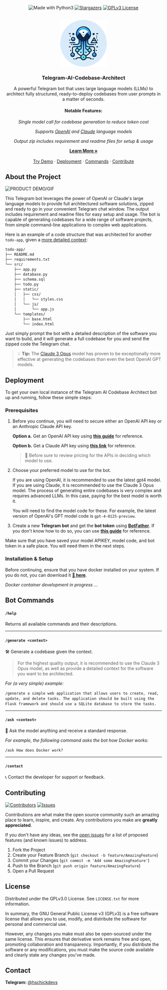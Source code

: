 <p align="center">
  <img src="https://img.shields.io/badge/Made%20with-Python3-yellow?style=for-the-badge" alt="Made with Python3" />
  <a href="https://github.com/hschickdevs/Telegram-AI-Codebase-Architect/stargazers"><img src="https://img.shields.io/github/stars/hschickdevs/Telegram-AI-Codebase-Architect.svg?style=for-the-badge&color=219ED9" alt="Stargazers" /></a>
  <a href="https://github.com/hschickdevs/Telegram-AI-Codebase-Architect/blob/main/LICENSE"><img src="https://img.shields.io/github/license/hschickdevs/Telegram-AI-Codebase-Architect.svg?style=for-the-badge&color=green" alt="GPLv3 License" /></a>
</p>

<!-- PROJECT LOGO -->
<br />
<div align="center">
  <img src="./docs/logo_circle.png" alt="Logo" width="150" height="150">

  <h3 align="center">Telegram-AI-Codebase-Architect</h3>

  <p align="center">
    A powerful Telegram bot that uses large language models (LLMs) to architect fully structured, ready-to-deploy codebases from user prompts in a matter of seconds.
    <br />
    <h4>Notable Features:</h4>
    <p>
        <i>Single model call for codebase generation to reduce token cost</i>
    </p>
    <p>
        <i>Supports <a href="https://platform.openai.com/docs/models/gpt-4-and-gpt-4-turbo">OpenAI</a> and <a href="https://www.anthropic.com/claude">Claude</a> language models</i>
    </p>
    <p>
        <i>Output zip includes requirement and readme files for setup & usage</i>
    </p>
    <a href="#about-the-project"><strong>Learn More »</strong></a>
    <br />
    <br />
    <a href="https://t.me/CodebaseArchitect_bot">Try Demo</a>
    ·
    <a href="#deployment">Deployment</a>
    ·
    <a href="#bot-commands">Commands</a>
    ·
    <a href="#contributing">Contribute</a>
  </p>
</div>

<!-- # Telegram-AI-Codebase-Architect

> 🚧 _CURRENTLY IN DEVELOPMENT ..._

 Telegram bot that uses AI to generate full codebases from user prompts. It provides structured, ready-to-deploy codebases, differentiating from simple code generation by offering entire architectural solutions. Prompt the bot with a detailed description of the software you want to build, and it will generate a full codebase for you and send the zipped code the Telegram chat.

 **Notable Features**:

 * Codebase generation is done in a single API call to save on context token cost.

 * Supports [OpenAI](https://platform.openai.com/docs/models/gpt-4-and-gpt-4-turbo) and [Claude](https://www.anthropic.com/claude) language models (_Claude performs significantly better_)

 > **Note:** Even though the Claude and OpenAI models are supported, Claude actually performs much better in this specific task. 

 ## Testing Prompts:

 `/generate basic software that allows the user to input two numbers from the command line. The output to the console should be "HELLO WORLD! Here is your number: <number>"` -->

<!-- ABOUT THE PROJECT -->
## About the Project

![PRODUCT DEMO/GIF](docs/demo.gif)

This Telegram bot leverages the power of OpenAI or Claude's large language models to provide full architectured software solutions, zipped and ready to go in your convenient Telegram chat window. The output includes requirement and readme files for easy setup and usage. The bot is capable of generating codebases for a wide range of software projects, from simple command-line applications to complex web applications. 

Here is an example of a code structure that was architected for another `todo-app`, given a [more detailed context](./tests/message3.txt):

```
todo-app/
├── README.md
├── requirements.txt
└── src/
    ├── app.py
    ├── database.py
    ├── schema.sql
    ├── todo.py
    ├── static/
    │   ├── css/
    │   │   └── styles.css
    │   └── js/
    │       └── app.js
    └── templates/
        ├── base.html
        └── index.html
```

Just simply prompt the bot with a detailed description of the software you want to build, and it will generate a full codebase for you and send the zipped code the Telegram chat.

> 💡 **Tip:** The [Claude 3 Opus](https://www.anthropic.com/news/claude-3-family) model has proven to be exceptionally more effective at generating the codebases than even the best OpenAI GPT models.


<!-- DEPLOYMENT -->
## Deployment

To get your own local instance of the Telegram AI Codebase Architect bot up and running, follow these simple steps:

### Prerequisites

1. Before you continue, you will need to secure either an OpenAI API key or an Anthropic Claude API key.

    **Option a.** Get an OpenAI API key using [**this guide**](https://www.maisieai.com/help/how-to-get-an-openai-api-key-for-chatgpt) for reference.

    **Option b.** Get a Claude API key using [**this link**](https://console.anthropic.com/) for reference.

    > 💸 Before sure to review pricing for the APIs in deciding which model to use.

2. Choose your preferred model to use for the bot.

    If you are using OpenAI, it is recommended to use the latest gpt4 model. If you are using Claude, it is recommended to use the Claude 3 Opus model. The process of generating entire codebases is very complex and requires advanced LLMs. In this case, paying for the best model is worth it.

    You will need to find the model code for these. For example, the latest version of OpenAI's GPT model code is `gpt-4-0125-preview`.

2. Create a new **Telegram bot** and get the **bot token** using [**BotFather**](https://t.me/botfather). If you don't know how to do so, you can use [**this guide**](https://www.siteguarding.com/en/how-to-get-telegram-bot-api-token) for reference.

Make sure that you have saved your model APIKEY, model code, and bot token in a safe place. You will need them in the next steps. 

### Installation & Setup

Before continuing, ensure that you have docker installed on your system. If you do not, you can download it [**🔗 here**](https://www.docker.com/products/docker-desktop).

_Docker container development in progress ..._


<!-- 1. Pull the Docker image from Docker Hub:

   ```sh
   docker pull hschickdevs/telegram-translate-ai
   ```

2. Run the Docker image:

    You will need to specify your OpenAI API key and Telegram bot token as environment variables. Additionally, you can specify the GPT model to use (e.g., `gpt-3.5-turbo` or `gpt-4`, or any desired model [listed on their website](https://platform.openai.com/docs/models/continuous-model-upgrades)). You can leave the `MODEL` environment variable empty to use the default model (3.5 turbo).

    ```sh
    docker run -d --name telegram-translate-ai \
      -e OPENAI_TOKEN=<YOUR_APIKEY> \
      -e BOT_TOKEN=<YOUR_TELEGRAM_BOT_TOKEN> \
      -e MODEL=<GPT-MODEL> \
      hschickdevs/telegram-translate-ai
    ```

  3. If you want to see the logs, you can use the following command:

      ```sh
      docker logs -f telegram-translate-ai
      ```

      You can also attach to the container to see the logs in real-time:

      ```sh
      docker attach telegram-translate-ai
      ```

      If you don't see any errors, the bot should now be running! Head to your bot on Telegram and test it out. -->

<!-- USAGE EXAMPLES -->
## Bot Commands

#### `/help`

Returns all available commands and their descriptions.

___

#### `/generate <context>`

🛠️ Generate a codebase given the context.

> For the highest quality output, it is recommended to use the Claude 3 Opus model, as well as provide a detailed context for the software you want to be architected.

_For (a very simple) example:_ 

`/generate a simple web application that allows users to create, read, update, and delete tasks. The application should be built using the Flask framework and should use a SQLite database to store the tasks.` 

___

#### `/ask <context>`

💬 Ask the model anything and receive a standard response.

_For example, the following command asks the bot how Docker works:_

`/ask How does Docker work?`

___

#### `/contact`

📞 Contact the developer for support or feedback.

<!-- CONTRIBUTING -->
## Contributing

[![Contributors][contributors-shield]][contributors-url]
[![Issues][issues-shield]][issues-url]

Contributions are what make the open source community such an amazing place to learn, inspire, and create. Any contributions you make are **greatly appreciated**.

If you don't have any ideas, see the [open issues](https://github.com/hschickdevs/Telegram-AI-Codebase-Architect/issues) for a list of proposed features (and known issues) to address.

1. Fork the Project
2. Create your Feature Branch (`git checkout -b feature/AmazingFeature`)
3. Commit your Changes (`git commit -m 'Add some AmazingFeature'`)
4. Push to the Branch (`git push origin feature/AmazingFeature`)
5. Open a Pull Request


<!-- LICENSE -->
## License

Distributed under the GPLv3.0 License. See `LICENSE.txt` for more information.

In summary, the GNU General Public License v3 (GPLv3) is a free software license that allows you to use, modify, and distribute the software for personal and commercial use. 

However, any changes you make must also be open-sourced under the same license. This ensures that derivative work remains free and open, promoting collaboration and transparency. Importantly, if you distribute the software or any modifications, you must make the source code available and clearly state any changes you've made.


<!-- CONTACT -->
## Contact

**Telegram:** [@hschickdevs](https://t.me/hschickdevs)

<!-- MARKDOWN LINKS & IMAGES -->
<!-- https://www.markdownguide.org/basic-syntax/#reference-style-links -->
[contributors-shield]: https://img.shields.io/github/contributors/hschickdevs/Telegram-AI-Codebase-Architect.svg?style=for-the-badge&color=blue
[contributors-url]: https://github.com/hschickdevs/Telegram-AI-Codebase-Architect/blob/main/bot/__init__.py

[issues-shield]: https://img.shields.io/github/issues/hschickdevs/Telegram-AI-Codebase-Architect?style=for-the-badge&color=red
[issues-url]: https://github.com/hschickdevs/Telegram-AI-Codebase-Architect/issues
